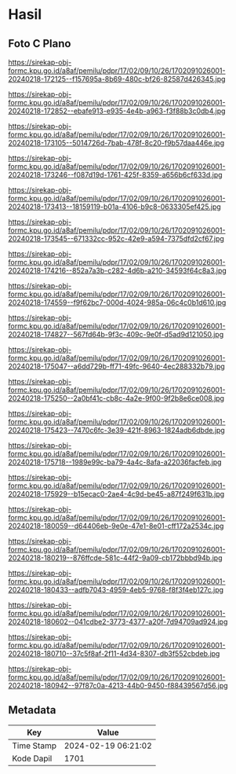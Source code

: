 # Hasil

## Foto C Plano

https://sirekap-obj-formc.kpu.go.id/a8af/pemilu/pdpr/17/02/09/10/26/1702091026001-20240218-172125--f157695a-8b69-480c-bf26-82587d426345.jpg

https://sirekap-obj-formc.kpu.go.id/a8af/pemilu/pdpr/17/02/09/10/26/1702091026001-20240218-172852--ebafe913-e935-4e4b-a963-f3f88b3c0db4.jpg

https://sirekap-obj-formc.kpu.go.id/a8af/pemilu/pdpr/17/02/09/10/26/1702091026001-20240218-173105--5014726d-7bab-478f-8c20-f9b57daa446e.jpg

https://sirekap-obj-formc.kpu.go.id/a8af/pemilu/pdpr/17/02/09/10/26/1702091026001-20240218-173246--f087d19d-1761-425f-8359-a656b6cf633d.jpg

https://sirekap-obj-formc.kpu.go.id/a8af/pemilu/pdpr/17/02/09/10/26/1702091026001-20240218-173413--18159119-b01a-4106-b9c8-0633305ef425.jpg

https://sirekap-obj-formc.kpu.go.id/a8af/pemilu/pdpr/17/02/09/10/26/1702091026001-20240218-173545--671332cc-952c-42e9-a594-7375dfd2cf67.jpg

https://sirekap-obj-formc.kpu.go.id/a8af/pemilu/pdpr/17/02/09/10/26/1702091026001-20240218-174216--852a7a3b-c282-4d6b-a210-34593f64c8a3.jpg

https://sirekap-obj-formc.kpu.go.id/a8af/pemilu/pdpr/17/02/09/10/26/1702091026001-20240218-174559--f9f62bc7-000d-4024-985a-06c4c0b1d610.jpg

https://sirekap-obj-formc.kpu.go.id/a8af/pemilu/pdpr/17/02/09/10/26/1702091026001-20240218-174827--567fd64b-9f3c-409c-9e0f-d5ad9d121050.jpg

https://sirekap-obj-formc.kpu.go.id/a8af/pemilu/pdpr/17/02/09/10/26/1702091026001-20240218-175047--a6dd729b-ff71-49fc-9640-4ec288332b79.jpg

https://sirekap-obj-formc.kpu.go.id/a8af/pemilu/pdpr/17/02/09/10/26/1702091026001-20240218-175250--2a0bf41c-cb8c-4a2e-9f00-9f2b8e6ce008.jpg

https://sirekap-obj-formc.kpu.go.id/a8af/pemilu/pdpr/17/02/09/10/26/1702091026001-20240218-175423--7470c6fc-3e39-421f-8963-1824adb6dbde.jpg

https://sirekap-obj-formc.kpu.go.id/a8af/pemilu/pdpr/17/02/09/10/26/1702091026001-20240218-175718--1989e99c-ba79-4a4c-8afa-a22036facfeb.jpg

https://sirekap-obj-formc.kpu.go.id/a8af/pemilu/pdpr/17/02/09/10/26/1702091026001-20240218-175929--b15ecac0-2ae4-4c9d-be45-a87f249f631b.jpg

https://sirekap-obj-formc.kpu.go.id/a8af/pemilu/pdpr/17/02/09/10/26/1702091026001-20240218-180059--d64406eb-9e0e-47e1-8e01-cff172a2534c.jpg

https://sirekap-obj-formc.kpu.go.id/a8af/pemilu/pdpr/17/02/09/10/26/1702091026001-20240218-180219--876ffcde-581c-44f2-9a09-cb172bbbd94b.jpg

https://sirekap-obj-formc.kpu.go.id/a8af/pemilu/pdpr/17/02/09/10/26/1702091026001-20240218-180433--adfb7043-4959-4eb5-9768-f8f3f4eb127c.jpg

https://sirekap-obj-formc.kpu.go.id/a8af/pemilu/pdpr/17/02/09/10/26/1702091026001-20240218-180602--041cdbe2-3773-4377-a20f-7d94709ad924.jpg

https://sirekap-obj-formc.kpu.go.id/a8af/pemilu/pdpr/17/02/09/10/26/1702091026001-20240218-180710--37c5f8af-2f11-4d34-8307-db3f552cbdeb.jpg

https://sirekap-obj-formc.kpu.go.id/a8af/pemilu/pdpr/17/02/09/10/26/1702091026001-20240218-180942--97f87c0a-4213-44b0-9450-f88439567d56.jpg


## Metadata

| Key        | Value               |
| ---------- | ------------------- |
| Time Stamp | 2024-02-19 06:21:02 |
| Kode Dapil | 1701                |



